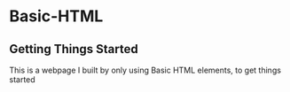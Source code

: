 # Basic-HTML
## Getting Things Started
<p> This is a webpage I built by only using Basic HTML elements, to get things started</p>
